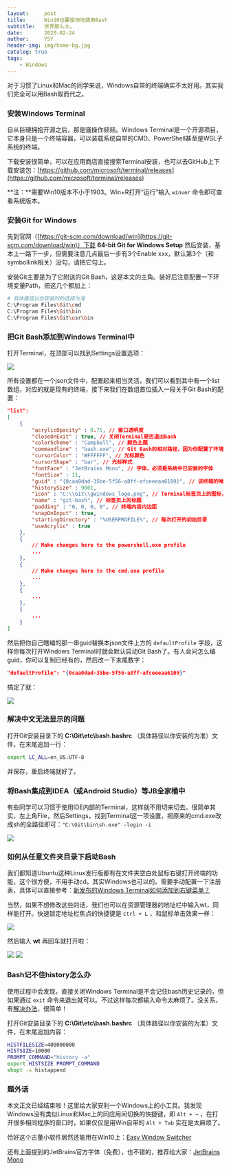 ```yaml
---
layout:     post
title:      Win10也要愉快地使用Bash
subtitle:   世界那么大。
date:       2020-02-24
author:     YSY
header-img: img/home-bg.jpg
catalog: true
tags:
    - Windows
---
```


对于习惯了Linux和Mac的同学来说，Windows自带的终端确实不太好用。其实我们完全可以用Bash取而代之。

### 安装Windows Terminal

自从巨硬拥抱开源之后，那是骚操作频频。Windows Terminal是一个开源项目，它本身只是一个终端容器，可以装载系统自带的CMD、PowerShell甚至是WSL子系统的终端。

下载安装很简单，可以在应用商店直接搜索Terminal安装，也可以去GitHub上下载安装包：[https://github.com/microsoft/terminal/releases](https://github.com/microsoft/terminal/releases)

**注：**需要Win10版本不小于1903。Win+R打开“运行”输入 `winver` 命令即可查看系统版本。

### 安装Git for Windows

先到官网（[https://git-scm.com/download/win](https://git-scm.com/download/win)）下载 **64-bit Git for Windows Setup** 然后安装，基本上一路下一步，但需要注意几点最后一步有3个Enable xxx，默认第3个（和symbollink相关）没勾，请把它勾上。

安装Git主要是为了它附送的Git Bash，这是本文的主角。装好后注意配置一下环境变量Path，把这几个都加上：

```bash
# 具体路径以你安装时的选择为准
C:\Program Files\Git\cmd
C:\Program Files\Git\bin
C:\Program Files\Git\usr\bin
```

### 把Git Bash添加到Windows Terminal中

打开Terminal，在顶部可以找到Settings设置选项：

![](https://blog.ysy950803.top/img/posts/227af7273c9a3c6bba9ccfee219d8200.webp)

所有设置都在一个json文件中，配置起来相当灵活，我们可以看到其中有一个list数组，对应的就是现有的终端，接下来我们在数组首位插入一段关于Git Bash的配置：

```json
"list":
[
    {
        "acrylicOpacity" : 0.75, // 窗口透明度
        "closeOnExit" : true, // 关闭Terminal是否退出bash
        "colorScheme" : "Campbell", // 颜色主题
        "commandline" : "bash.exe", // Git Bash的相对路径，因为你配置了环境变量所以不用写绝对路径
        "cursorColor" : "#FFFFFF", // 光标颜色
        "cursorShape" : "bar", // 光标样式
        "fontFace" : "JetBrains Mono", // 字体，必须是系统中已安装的字体
        "fontSize" : 11,
        "guid" : "{0caa0dad-35be-5f56-a8ff-afceeeaa6109}", // 该终端的唯一id，一定要和list中其他项不同
        "historySize" : 9001,
        "icon" : "C:\\Git\\gwindows_logo.png", // Terminal标签页上的图标，自己随便找个都行
        "name" : "git-bash", // 标签页上的标题
        "padding" : "0, 0, 0, 0", // 终端内容内边距
        "snapOnInput" : true,
        "startingDirectory" : "%USERPROFILE%", // 每次打开的初始目录
        "useAcrylic" : true
    },
    {
        // Make changes here to the powershell.exe profile
        ...
    },
    {
        // Make changes here to the cmd.exe profile
        ...
    },
    {
        ...
    },
    {
        ...
    }
]
```

然后把你自己瞎编的那一串guid替换本json文件上方的 `defaultProfile` 字段，这样你每次打开Windows Terminal时就会默认启动Git Bash了。有人会问怎么编guid，你可以复制已经有的，然后改一下末尾数字：

```json
"defaultProfile": "{0caa0dad-35be-5f56-a8ff-afceeeaa6109}"
```

搞定了就：

![](https://blog.ysy950803.top/img/posts/20ee44851ce956e52b27ee6224dc2e69.webp)

### 解决中文无法显示的问题

打开Git安装目录下的 **C:\Git\etc\bash.bashrc** （具体路径以你安装的为准）文件，在末尾追加一行：

```bash
export LC_ALL=en_US.UTF-8
```

并保存，重启终端就好了。

### 将Bash集成到IDEA（或Android Studio）等JB全家桶中

有些同学可以习惯于使用IDE内部的Terminal，这样就不用切来切去。很简单其实，左上角File，然后Settings，找到Terminal这一项设置，把原来的cmd.exe改成sh的全路径即可：`"C:\Git\bin\sh.exe" -login -i`

![](https://blog.ysy950803.top/img/posts/b1c1768fee174042444205bc18fa4e3d.webp)

### 如何从任意文件夹目录下启动Bash

我们都知道Ubuntu这种Linux发行版都有在文件夹空白处鼠标右键打开终端的功能，这个很方便，不用手动cd。其实Windows也可以的。需要手动配置一下注册表，具体可以直接参考：[新发布的Windows Terminal如何添加到右键菜单？](https://www.zhihu.com/question/325948326)

当然，如果不想修改这些的话，我们也可以在资源管理器的地址栏中输入wt，同样能打开。快速锁定地址栏焦点的快捷键是 `Ctrl + L` ，和鼠标单击效果一样：

![](https://blog.ysy950803.top/img/posts/73916f331293a8a7d13bff4fd40a2436.webp)

然后输入 **wt** 再回车就打开啦：

![](https://blog.ysy950803.top/img/posts/9acdcf1f1b710e6e6dadc6354e2370c6.webp)
![](https://blog.ysy950803.top/img/posts/0ba48c50c8c1bfe794219781010087e4.webp)

### Bash记不住history怎么办

使用过程中会发现，直接关闭Windows Terminal是不会记住bash历史记录的，但如果通过 `exit` 命令来退出就可以。不过这样每次都输入命令太麻烦了。没关系，有[解决办法](https://felixc.at/2013/09/how-to-avoid-losing-any-history-lines/)，很简单！

打开Git安装目录下的 **C:\Git\etc\bash.bashrc** （具体路径以你安装的为准）文件，在末尾追加内容：

```bash
HISTFILESIZE=400000000
HISTSIZE=10000
PROMPT_COMMAND="history -a"
export HISTSIZE PROMPT_COMMAND
shopt -s histappend
```

### 题外话

本文正文已经结束啦！这里给大家安利一个Windows上的小工具。我发现Windows没有类似Linux和Mac上的同应用间切换的快捷键，即 `Alt + ~` ，在打开很多相同程序的窗口时，如果仅仅是用Win自带的 `Alt + Tab` 实在是太麻烦了。

恰好这个古董小软件居然还能用在Win10上：[Easy Window Switcher](https://neosmart.net/EasySwitch/)

还有上面提到的JetBrains官方字体（免费），也不错的，推荐给大家：[JetBrains Mono](https://www.jetbrains.com/lp/mono/#how-to-install)
